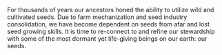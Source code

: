 For thousands of years our ancestors honed the ability to utilize wild and cultivated seeds. Due to farm mechanization and seed industry consolidation, we have become dependent on seeds from afar and lost seed growing skills. It is time to re-connect to and refine our stewardship with some of the most dormant yet life-giving beings on our earth: our seeds.
